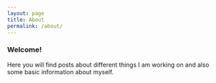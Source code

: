 ```yaml
---
layout: page
title: About
permalink: /about/
---
```

### Welcome! 
Here you will find posts about different things I am working on and also some basic information
about myself.  
